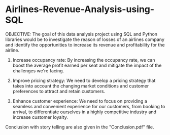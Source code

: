 # Airlines-Revenue-Analysis-using-SQL
OBJECTIVE: The goal of this data analysis project using SQL and Python libraries would be to investigate the reason of losses of an airlines company and identify the opportunities to increase its revenue and profitability for the airline.

1. Increase occupancy rate: By increasing the occupancy rate, we can boost the average profit earned per seat and mitigate the impact of the challenges we're facing.

2. Improve pricing strategy: We need to develop a pricing strategy that takes into account the changing market conditions and customer preferences to attract and retain customers.

3. Enhance customer experience: We need to focus on providing a seamless and convenient experience for our customers, from booking to arrival, to differentiate ourselves in a highly competitive industry and increase customer loyalty.

Conclusion with story telling are also given in the "Conclusion.pdf" file.
